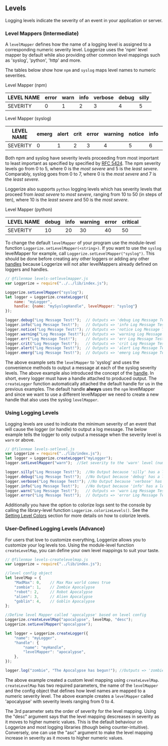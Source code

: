 ## Levels

Logging levels indicate the severity of an event in your application or server.

### Level Mappers (Intermediate)

A `levelMapper` defines how the name of a logging level is assigned to a 
corresponding numeric severity level. Loggerize uses the 'npm' level mapper by 
default while also providing other common level mappings such as 'syslog', 
'python', 'http' and more.

The tables below show how `npm` and `syslog` maps level names to numeric severities.

Level Mapper (npm)

| LEVEL NAME| error	| warn	| info	| verbose	| debug	| silly |
| --------- | -----	|------ |------	| --------- | ----- | ----- |
| SEVERITY	| 0		| 1		| 2		| 3			| 4		| 5		|


Level Mapper (syslog)

| LEVEL NAME| emerg	| alert	| crit	| error	| warning	| notice| info	| debug |
| --------- | -----	|------ |------	| ----- | --------- | ----- | ----- | ----- |
| SEVERITY	| 0		| 1		| 2		| 3		| 4			| 5		| 6		| 7		|

Both npm and syslog have severity levels proceeding from most important to least important
as specified by specified by [RFC 5424](https://tools.ietf.org/html/rfc5424). The npm 
severity levels go from 0 to 5, where 0 is the *most severe* and 5 is the *least severe*.
Comparably, syslog goes from 0 to 7, where 0 is the *most severe* and 7 is the *least severe*.

Loggerize also supports `python` logging levels which has severity levels that proceed 
from *least severe* to *most severe*, ranging from 10 to 50 (in steps of ten), where 10 is the 
*least severe* and 50 is the *most severe*.

Level Mapper (python)

| LEVEL NAME| debug	| info	| warning	| error	| critical	|
| --------- | -----	|------ |----------	| ----- | --------- |
| SEVERITY	| 10	| 20	| 30		| 40	| 50		|


To change the default `levelMapper` of your program use the module-level function `Loggerize.setLevelMapper(<string>)`.
If you want to use the `syslog` levelMapper for example, call `Loggerize.setLevelMapper("syslog")`.
This should be done before creating any other loggers or adding any other [handles](handles) 
because Loggerize will not alter levelMappers already defined on loggers and handles.

```javascript
// @filenmae levels-setlevelmapper.js
var Loggerize = require("../../lib/index.js");

Loggerize.setLevelMapper("syslog");
let logger = Loggerize.createLogger({
	name: "myLogger", 
	handle: {name: "mySyslogHandle", levelMapper: "syslog"}
});

logger.debug("Log Message Test!");	// Outputs => 'debug Log Message Test!'
logger.info("Log Message Test!");	// Outputs => 'info Log Message Test!'
logger.notice("Log Message Test!");	// Outputs => 'notice Log Message Test!'
logger.warning("Log Message Test!");// Outputs => 'warning Log Message Test!'
logger.err("Log Message Test!");	// Outputs => 'err Log Message Test!'
logger.crit("Log Message Test!"); 	// Outputs => 'crit Log Message Test!'
logger.alert("Log Message Test!"); 	// Outputs => 'alert Log Message Test!'
logger.emerg("Log Message Test!");	// Outputs => 'emerg Log Message Test!'
```

The above example sets the `levelMapper` to 'syslog' and uses the convenience 
methods to output a message at each of the syslog severity levels. The above 
example also introduced the concept of the [handle](#handles). In short, every 
logger must have a handle attached to produced output. The `createLogger` 
function automatically attached the default handle for us in the previous 
examples. The default handle **always** uses the `npm` levelMapper and since 
we want to use a different levelMapper we need to create a new handle that 
also uses the syslog `levelMapper`.

### Using Logging Levels

Logging levels are used to indicate the minimum severity of an event that will 
cause the logger (or handle) to output a log message. The below example tells 
the logger to only output a message when the severity level is `warn` or above.

```javascript
// @filenmae levels-setlevel.js
var Loggerize = require("../lib/index.js");
let logger = Loggerize.createLogger("myLogger");
logger.setLevelMapper("warn");	//Set severity to the 'warn' level (numeric severity == 1). Uses the npm levelMapper by default

logger.silly("Log Message Test!");	//No Output because 'silly' has a lower severity than 'warn'
logger.debug("Log Message Test!");	//No Output because 'debug' has a lower severity than 'warn'
logger.verbose("Log Message Test!"); //No Output because 'verbose' has a lower severity than 'warn'
logger.info("Log Message Test!");	//No Output because 'info' has a lower severity than 'warn'
logger.warn("Log Message Test!");	// Outputs => 'warn Log Message Test!' because event severity equals minimum severity of logger
logger.error("Log Message Test!");	// Outputs => 'error Log Message Test!' because event severity exceeds severity of logger
```

Additionally you have the option to colorize logs sent to the console by 
calling the library-level function `Loggerize.colorizeLevels()`. See the 
[Setting Level Colors](#setting-level-colors) section for more details on how to colorize levels.

### User-Defined Logging Levels (Advance)

For users that love to customize everything, Loggerize allows you to customize 
your log levels too. Using the module-level function `createLevelMap`, you can 
define your own level mappings to suit your taste.

```javascript
// @filenmae levels-createlevelmap.js
var Loggerize = require("../lib/index.js");

//level config object
let levelMap = {
	"MadMax": 0,	// Max Max world comes true
	"zombie": 1,	// Zombie Apocalypse
	"robot": 2,		// Robot Apocalypse
	"alien": 3,		// Alien Apocalypse
	"goblin": 4,	// Goblin Apocalypse
};

//Define level Mapper called 'apocalypse' based on level config
Loggerize.createLevelMap("apocalypse", levelMap, "desc");
Loggerize.setLevelMapper("apocalypse");

let logger = Loggerize.createLogger({
	"name": "myLogger",
	"handle": {
		"name": "myHandle",
		"levelMapper": "apocalypse",
	},
});

logger.log("zombie", "The Apocalypse has begun!"); //Outputs => 'zombie The Apocalypse has begun!'
```

The above example created a custom level mapping using `createLevelMap`. 
`createLevelMap` has two required parameters, the name of the `levelMapper` 
and the config object that defines how level names are mapped to a numeric 
severity level. The above example creates a `levelMapper` called 'apocalypse' 
with severity levels ranging from 0 to 4.

The 3rd parameter sets the order of severity for the level mapping. Using the 
"desc" argument says that the level mapping descreases in severity as it moves 
to higher numeric values. This is the default behaviour on Loggerize and most 
logging libraries (though being counter-intuitive). Conversely, one can use 
the "asc" argument to make the level mapping increase in severity as it 
moves to higher numeric values.







